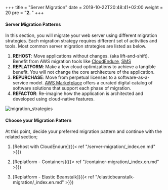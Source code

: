 +++
title = "Server Migration"
date = 2019-10-22T20:48:41+02:00
weight = 20
pre = "<b>2. </b>"
+++

#### Server Migration Patterns

In this section, you will migrate your web server using different migration strategies. Each migration strategy requires different set of activities and tools. Most common server migration strategies are listed as below.

1. **REHOST**: Move applications without changes. (aka lift-and-shift). Benefit from AWS migration tools like <a href="https://aws.amazon.com/cloudendure-migration/" target="_blank">CloudEndure</a>, <a href="https://aws.amazon.com/server-migration-service/" target="_blank">SMS</a>
2. **REPLATFORM**: Make a few cloud optimizations to achieve a tangible benefit. You will not change the core architecture of the application.
3. **REPURCHASE**: Move from perpetual licenses to a software-as-a-service model. <a href="https://aws.amazon.com/mp/migration/" target="_blank">AWS Marketplace</a> offers a curated digital catalog of software solutions that support each phase of migration.
4. **REFACTOR**: Re-imagine how the application is architected and developed using cloud-native features.


![migration_strategies](/server_migration_overview/migration_options.png)


#### Choose your Migration Pattern 

At this point, decide your preferred migration pattern and continue with the related section; 


1. [Rehost with CloudEndure]({{< ref "/server-migration/_index.en.md" >}})

2. [Replatform - Containers]({{< ref "/container-migration/_index.en.md" >}})

3. [Replatform - Elastic Beanstalk]({{< ref "/elasticbeanstalk-migration/_index.en.md" >}})
